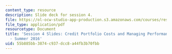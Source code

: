 ```yaml
---
content_type: resource
description: Slide deck for session 4.
file: https://ol-ocw-studio-app-production.s3.amazonaws.com/courses/res-15-002-mission-metrics-finance-training-for-federal-credit-program-professionals-summer-2016/55b885bb3874c937dcc8a44fb3b70fbb_MITRES15-002SUM16_Session_4.pdf
file_type: application/pdf
resourcetype: Document
title: 'Session 4 Slides: Credit Portfolio Costs and Managing Performance - RES.15-002
  - Summer 2016'
uid: 55b885bb-3874-c937-dcc8-a44fb3b70fbb
---
```

